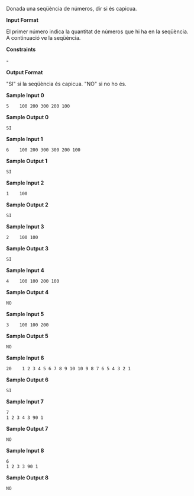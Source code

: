 Donada una seqüència de números, dir si és capicua.

**Input Format**

El primer número  indica la quantitat de números que hi ha en la
seqüència. A continuació ve la seqüència.

**Constraints**

\-

**Output Format**

"SI" si la seqüència és capicua. "NO" si no ho és.

**Sample Input 0**

    5    100 200 300 200 100

**Sample Output 0**

``` 
SI
```

**Sample Input 1**

    6    100 200 300 300 200 100

**Sample Output 1**

``` 
SI
```

**Sample Input 2**

    1    100

**Sample Output 2**

``` 
SI
```

**Sample Input 3**

    2    100 100

**Sample Output 3**

``` 
SI
```

**Sample Input 4**

    4    100 100 200 100

**Sample Output 4**

``` 
NO
```

**Sample Input 5**

    3    100 100 200

**Sample Output 5**

``` 
NO
```

**Sample Input 6**

    20    1 2 3 4 5 6 7 8 9 10 10 9 8 7 6 5 4 3 2 1

**Sample Output 6**

``` 
SI
```

**Sample Input 7**

    7
    1 2 3 4 3 90 1

**Sample Output 7**

``` 
NO
```

**Sample Input 8**

    6
    1 2 3 3 90 1

**Sample Output 8**

``` 
NO
```
